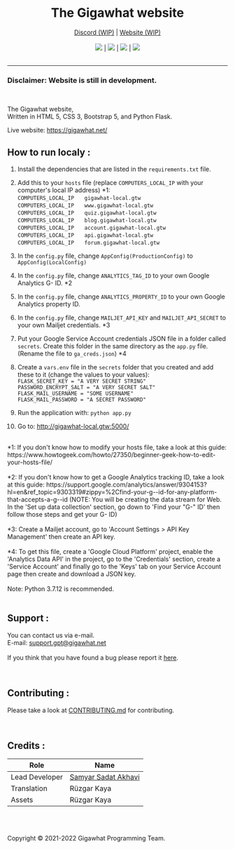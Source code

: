 <h1 align="center">The Gigawhat website</h1>
<p align="center">
  	<a href="https://discord.gg/rMq7GujUZJ">Discord (WIP)</a>
	  |
  	<a href="https://gigawhat.net">Website (WIP)</a>
  	<br>
	<br>
	<a href="https://github.com/Gigawhat-net/Gigawhat-Website/actions/workflows/codeql-analysis.yml"><img src="https://github.com/Gigawhat-net/Gigawhat-Website/actions/workflows/codeql-analysis.yml/badge.svg"></a>
	|
	<a href="https://github.com/Gigawhat-net/Gigawhat-Website/blob/dev/LICENSE"><img src="https://img.shields.io/github/license/Gigawhat-net/Gigawhat-Website?color=blue"></a>
	|
	<a href="https://github.com/Gigawhat-net/Gigawhat-Website/issues"><img src="https://img.shields.io/github/issues/Gigawhat-net/Gigawhat-Website"></a>
	|
	<a href="https://github.com/SamKirkland/FTP-Deploy-Action"><img src="https://img.shields.io/badge/Deployed With-FTP DEPLOY ACTION-%3CCOLOR%3E?style=flat&color=d00000"></a>
	<br><br>
</p>

----
### Disclaimer: Website is still in development.

<br>

The Gigawhat website,<br>
Written in HTML 5, CSS 3, Bootstrap 5, and Python Flask.

Live website: https://gigawhat.net/

## How to run localy :
1. Install the dependencies that are listed in the `requirements.txt` file.
2. Add this to your `hosts` file (replace `COMPUTERS_LOCAL_IP` with your computer's local IP address) *1:<br>
	`COMPUTERS_LOCAL_IP` &nbsp;&nbsp;&nbsp;&nbsp; `gigawhat-local.gtw`<br>
	`COMPUTERS_LOCAL_IP` &nbsp;&nbsp;&nbsp;&nbsp; `www.gigawhat-local.gtw`<br>
	`COMPUTERS_LOCAL_IP` &nbsp;&nbsp;&nbsp;&nbsp; `quiz.gigawhat-local.gtw`<br>
	`COMPUTERS_LOCAL_IP` &nbsp;&nbsp;&nbsp;&nbsp; `blog.gigawhat-local.gtw`<br>
	`COMPUTERS_LOCAL_IP` &nbsp;&nbsp;&nbsp;&nbsp; `account.gigawhat-local.gtw`<br>
	`COMPUTERS_LOCAL_IP` &nbsp;&nbsp;&nbsp;&nbsp; `api.gigawhat-local.gtw`<br>
	`COMPUTERS_LOCAL_IP` &nbsp;&nbsp;&nbsp;&nbsp; `forum.gigawhat-local.gtw`
	
3. In the `config.py` file, change `AppConfig(ProductionConfig)` to `AppConfig(LocalConfig)`
4. In the `config.py` file, change `ANALYTICS_TAG_ID` to your own Google Analytics G- ID. *2
5. In the `config.py` file, change `ANALYTICS_PROPERTY_ID` to your own Google Analytics property ID.
6. In the `config.py` file, change `MAILJET_API_KEY` and `MAILJET_API_SECRET` to your own Mailjet credentials. *3
7. Put your Google Service Account credentials JSON file in a folder called `secrets`. Create this folder in the same directory as the `app.py` file. (Rename the file to `ga_creds.json`) *4
8. Create a `vars.env` file in the `secrets` folder that you created and add these to it (change the values to your values):<br>
	`FLASK_SECRET_KEY = "A VERY SECRET STRING"`<br>
	`PASSWORD_ENCRYPT_SALT = "A VERY SECRET SALT"`<br>
	`FLASK_MAIL_USERNAME = "SOME USERNAME"`<br>
	`FLASK_MAIL_PASSWORD = "A SECRET PASSWORD"`<br>

9. Run the application with: `python app.py`
10. Go to: http://gigawhat-local.gtw:5000/


<br>
*1: If you don't know how to modify your hosts file, take a look at this guide: https://www.howtogeek.com/howto/27350/beginner-geek-how-to-edit-your-hosts-file/<br>
<br>
*2: If you don't know how to get a Google Analytics tracking ID, take a look at this guide: https://support.google.com/analytics/answer/9304153?hl=en&ref_topic=9303319#zippy=%2Cfind-your-g--id-for-any-platform-that-accepts-a-g--id (NOTE: You will be creating the data stream for Web. In the 'Set up data collection' section, go down to 'Find your "G-" ID' then follow those steps and get your G- ID)<br>
<br>
*3: Create a Mailjet account, go to 'Account Settings > API Key Management' then create an API key.<br>
<br>
*4: To get this file, create a 'Google Cloud Platform' project, enable the 'Analytics Data API' in the project, go to the 'Credentials' section, create a 'Service Account' and finally go to the 'Keys' tab on your Service Account page then create and download a JSON key.<br>
<br>
Note: Python 3.7.12 is recommended.<br>
<br>

## Support :
You can contact us via e-mail.<br>
E-mail: support.gpt@gigawhat.net
<br>
<br>
If you think that you have found a bug please report it <a href="https://github.com/Gigawhat-net/Gigawhat-Website/issues">here</a>.

<br>

## Contributing :

Please take a look at <a href="https://github.com/Gigawhat-net/Gigawhat-Website/blob/dev/CONTRIBUTING.md">CONTRIBUTING.md</a> for contributing.

<br>

## Credits :

| Role           | Name                                                             |
| -------------- | ---------------------------------------------------------------- |
| Lead Developer | <a href="https://github.com/samyarsadat">Samyar Sadat Akhavi</a> |
| Translation    | Rüzgar Kaya                                                      |
| Assets         | Rüzgar Kaya                                                      |

<br>
<br>

Copyright © 2021-2022 Gigawhat Programming Team.

